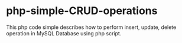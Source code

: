 # php-simple-CRUD-operations
This php code simple describes how to perform insert, update, delete operation in MySQL Database using php script.
